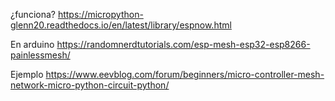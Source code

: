 
¿funciona?
https://micropython-glenn20.readthedocs.io/en/latest/library/espnow.html

En arduino https://randomnerdtutorials.com/esp-mesh-esp32-esp8266-painlessmesh/

Ejemplo https://www.eevblog.com/forum/beginners/micro-controller-mesh-network-micro-python-circuit-python/

